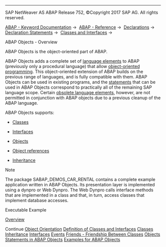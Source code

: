   

* * *

SAP NetWeaver AS ABAP Release 752, ©Copyright 2017 SAP AG. All rights reserved.

[ABAP - Keyword Documentation](https://help.sap.com/doc/abapdocu_752_index_htm/7.52/en-US/abenabap.htm) →  [ABAP - Reference](https://help.sap.com/doc/abapdocu_752_index_htm/7.52/en-US/abenabap_reference.htm) →  [Declarations](https://help.sap.com/doc/abapdocu_752_index_htm/7.52/en-US/abendeclarations.htm) →  [Declaration Statements](https://help.sap.com/doc/abapdocu_752_index_htm/7.52/en-US/abenabap_declarations.htm) →  [Classes and Interfaces](https://help.sap.com/doc/abapdocu_752_index_htm/7.52/en-US/abenclasses_and_interfaces.htm) → 

ABAP Objects - Overview

ABAP Objects is the object-oriented part of ABAP.

ABAP Objects adds a complete set of [language elements](https://help.sap.com/doc/abapdocu_752_index_htm/7.52/en-US/abenobjects_keywords.htm) to ABAP (previously only a procedural language) that allow [object-oriented programming](https://help.sap.com/doc/abapdocu_752_index_htm/7.52/en-US/abenobject_orientation.htm). This object-oriented extension of ABAP builds on the previous range of languages, and is fully compatible with them. ABAP Objects can be used in existing programs, and the [statements](https://help.sap.com/doc/abapdocu_752_index_htm/7.52/en-US/abenabap_objects_differences.htm) that can be used in ABAP Objects correspond to practically all of the remaining SAP language scope. Certain [obsolete language elements](https://help.sap.com/doc/abapdocu_752_index_htm/7.52/en-US/abenoo_differences_obsolete.htm), however, are not permitted in conjunction with ABAP objects due to a previous cleanup of the ABAP language.

ABAP Objects supports:

-   [Classes](https://help.sap.com/doc/abapdocu_752_index_htm/7.52/en-US/abenclasses.htm)

-   [Interfaces](https://help.sap.com/doc/abapdocu_752_index_htm/7.52/en-US/abeninterfac.htm)

-   [Objects](https://help.sap.com/doc/abapdocu_752_index_htm/7.52/en-US/abenobject.htm)

-   [Object references](https://help.sap.com/doc/abapdocu_752_index_htm/7.52/en-US/abenreferences.htm)

-   [Inheritance](https://help.sap.com/doc/abapdocu_752_index_htm/7.52/en-US/abeninheritance.htm)

Note

The package SABAP\_DEMOS\_CAR\_RENTAL contains a complete example application written in ABAP Objects. Its presentation layer is implemented using a dynpro or Web Dynpro. The Web Dynpro calls interface methods that are implemented in a class and that, in turn, access classes that implement database accesses.

Executable Example

[Overview](https://help.sap.com/doc/abapdocu_752_index_htm/7.52/en-US/abenabap_objects_abexa.htm)

Continue
[Object Orientation](https://help.sap.com/doc/abapdocu_752_index_htm/7.52/en-US/abenobject_orientation.htm)
[Definition of Classes and Interfaces](https://help.sap.com/doc/abapdocu_752_index_htm/7.52/en-US/abenclass_interface_definition.htm)
[Classes](https://help.sap.com/doc/abapdocu_752_index_htm/7.52/en-US/abenclasses.htm)
[Inheritance](https://help.sap.com/doc/abapdocu_752_index_htm/7.52/en-US/abeninheritance.htm)
[Interfaces](https://help.sap.com/doc/abapdocu_752_index_htm/7.52/en-US/abeninterfac.htm)
[Events](https://help.sap.com/doc/abapdocu_752_index_htm/7.52/en-US/abenevents_overview.htm)
[Friends - Friendship Between Classes](https://help.sap.com/doc/abapdocu_752_index_htm/7.52/en-US/abenfriends.htm)
[Objects](https://help.sap.com/doc/abapdocu_752_index_htm/7.52/en-US/abenobject.htm)
[Statements in ABAP Objects](https://help.sap.com/doc/abapdocu_752_index_htm/7.52/en-US/abenabap_objects_differences.htm)
[Examples for ABAP Objects](https://help.sap.com/doc/abapdocu_752_index_htm/7.52/en-US/abenabap_objects_abexas.htm)
